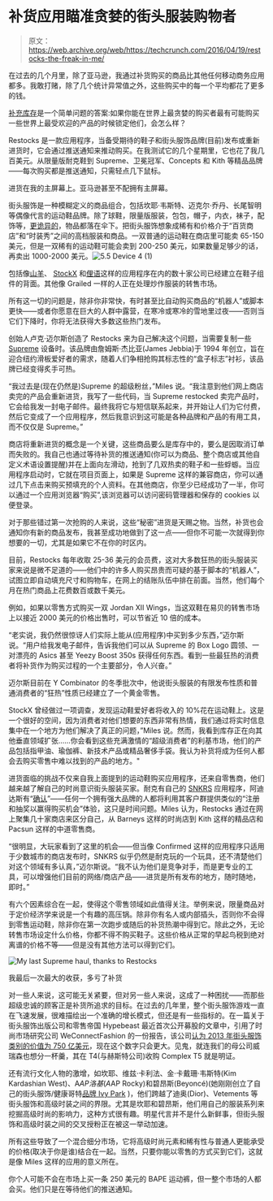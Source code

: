 # 补货应用瞄准贪婪的街头服装购物者

> 原文：<https://web.archive.org/web/https://techcrunch.com/2016/04/19/restocks-the-freak-in-me/>

在过去的几个月里，除了亚马逊，我通过补货购买的商品比其他任何移动商务应用都多。我敢打赌，除了几个统计异常值之外，这些购买中的每一个平均都花了更多的钱。

[补充库存](https://web.archive.org/web/20230304021211/https://www.restocks.io/)是一个简单问题的答案:如果你能在世界上最贪婪的购买者最有可能购买一些世界上最受欢迎的产品的时候锁定他们，会怎么样？

Restocks 是一款应用程序，当备受期待的鞋子和街头服饰品牌(目前)发布或重新进货时，它会通过推送通知来推动购买。在我测试它的几个星期里，它也花了我几百美元。从限量版耐克鞋到 Supreme、卫冕冠军、Concepts 和 Kith 等精品品牌——每次购买都是推送通知，只需轻点几下鼠标。

进货在我的主屏幕上。亚马逊甚至不配拥有主屏幕。

街头服饰是一种模糊定义的商品组合，包括坎耶·韦斯特、迈克尔·乔丹、长尾智明等偶像代言的运动鞋品牌。除了球鞋，限量版服装，包包，帽子，内衣，袜子，配饰等，[更诡异的](https://web.archive.org/web/20230304021211/http://www.supremenewyork.com/shop/accessories/iu4ht7ng0/v4pgzaj03)，物品都落在伞下。把街头服饰想象成稀有和价格介于“百货商店”和“时装秀”之间的高档服装和商品。一双普通的运动鞋在商店里可能卖 65-150 美元，但是一双稀有的运动鞋可能会卖到 200-250 美元，如果数量足够少的话，再卖出 1000-2000 美元。![5.5 Device 4 (1)](img/4334f58229092cb8575f8a59eb03341d.png)

包括像[山羊](https://web.archive.org/web/20230304021211/https://techcrunch.com/2015/08/28/goat-lets-you-cop-kicks-without-getting-jacked/)、 [StockX](https://web.archive.org/web/20230304021211/https://techcrunch.com/2016/02/08/dan-gilbert-and-campless-founder-launch-a-marketplace-for-sneakers/) 和[俚语](https://web.archive.org/web/20230304021211/https://www.slangthis.com/)这样的应用程序在内的数十家公司已经建立在鞋子组件的背面。其他像 Grailed 一样的人正在处理炒作服装的转售市场。

所有这一切的问题是，除非你非常快，有时甚至比自动购买商品的“机器人”或脚本更快——或者你愿意在巨大的人群中露营，在寒冷或寒冷的雪地里过夜——否则当它们下降时，你将无法获得大多数这些热门发布。

创始人卢克·迈尔斯创造了 Restocks 来为自己解决这个问题，当需要复制一些 [Supreme](https://web.archive.org/web/20230304021211/http://www.supremenewyork.com/) 设备时。该品牌由詹姆斯·杰比亚(James Jebbia)于 1994 年创立，旨在迎合纽约滑板爱好者的需求，随着人们争相抢购其标志性的“盒子标志”衬衫，该品牌已经变得炙手可热。

“我过去是(现在仍然是)Supreme 的超级粉丝，”Miles 说。“我注意到他们网上商店卖完的产品会重新进货，我写了一些代码，当 Supreme restocked 卖完产品时，它会给我发一封电子邮件。最终我将它与短信联系起来，并开始让人们为它付费，然后它变成了一个应用程序，然后我意识到这可能是各种品牌和产品的有用工具，而不仅仅是 Supreme。”

商店将重新进货的概念是一个关键，这些商品要么是库存中的，要么是因取消订单而失败的。我自己也通过等待补货的推送通知(你可以为商品、整个商店或其他自定义术语设置提醒)并在上面向左滑动，抢到了几双热卖的鞋子和一些蜉蝣。当应用程序启动时，它就在项目页面上，如果是 Supreme 这样的兼容商店，你可以通过几下点击来购买预填充的个人资料。在其他商店，你至少已经成功了一半，你可以通过一个应用浏览器“购买”,该浏览器可以访问密码管理器和保存的 cookies 以便登录。

对于那些错过第一次抢购的人来说，这些“秘密”进货是天赐之物。当然，补货也会通知你有新的商品发布，我甚至成功地做到了这一点——但你不可能一次就得到你想要的一切，尤其是如果它不在你的时区内。

目前，Restocks 每年收取 25-36 美元的会员费，这对大多数狂热的街头服装买家来说是微不足道的——他们中的许多人购买昂贵而可疑的基于脚本的“机器人”，试图立即自动填充尺寸和购物车，在网上的结账队伍中排在前面。当然，他们每个月在热门商品上花费数百或数千美元。

例如，如果以零售方式购买一双 Jordan XII Wings，当这双鞋在易贝的转售市场上以接近 2000 美元的价格出售时，可以节省近 10 倍的成本。

“老实说，我仍然很惊讶人们实际上能从(应用程序)中买到多少东西，”迈尔斯说。“用户给我发电子邮件，告诉我他们可以从 Supreme 的 Box Logo 圆领、一对漂亮的 Asics 甚至 Yeezy Boost 350s 获得任何东西。看到一些最狂热的消费者将补货作为购买过程的一个主要部分，令人兴奋。”

迈尔斯目前在 Y Combinator 的冬季批次中，他说街头服装的有限发布性质和普通消费者的“狂热”性质已经建立了一个黄金零售。

StockX 曾经做过一项调查，发现运动鞋爱好者将收入的 10%花在运动鞋上。这是一个很好的空间，因为消费者对他们想要的东西非常有热情，我们通过将实时信息集中在一个地方为他们解决了真正的问题，”Miles 说。然而，我看到库存正在向其他垂直领域扩张……你会看到这些充满激情的“超级消费者”的利基市场，他们的产品包括指甲油、瑜伽裤、新技术产品或精品奢侈手袋。我认为补货将成为任何人都会去购买零售中难以找到的产品的地方。"

进货面临的挑战不仅来自我上面提到的运动鞋购买应用程序，还来自零售商，他们越来越了解自己的时尚意识街头服装买家。耐克有自己的 [SNKRS](https://web.archive.org/web/20230304021211/https://www.nike.com/snkrs/) 应用程序，阿迪达斯有“[确认](https://web.archive.org/web/20230304021211/https://itunes.apple.com/us/app/adidas-confirmed/id958825016?mt=8)”——任何一个拥有强大品牌的人都将利用其客户群提供类似的“注册和抽奖以赢得购买机会”体验，这只是时间问题。Miles 认为，Restocks 通过在网上聚集几十家商店来区分自己，从 Barneys 这样的时尚店到 Kith 这样的精品店和 Pacsun 这样的中道零售商。

“很明显，大玩家看到了这里的机会——但当像 Confirmed 这样的应用程序只适用于少数城市的商店发布时，SNKRS 似乎仍然是耐克玩的一个玩具，还不清楚他们对这个领域有多认真，”迈尔斯说。“我不认为他们是竞争对手，而是更专业的工具，可以增强他们目前的网络/商店产品——进货是所有发布的地方，随时随地，即时。”

有六个因素综合在一起，使得这个零售领域如此值得关注。举例来说，限量商品对于定价经济学来说是一个有趣的高压锅。除非你有名人或内部插头，否则你不会得到零售运动鞋，除非你在第一次跑步或随后的补货热潮中得到它。除此之外，无论转售市场设定什么价格，你都不得不购买鞋子。这些价格从正常的早起鸟税到绝对离谱的价格不等——但是没有其他方法可以得到它们。

![My last Supreme haul, thanks to Restocks](img/984f662000c966dbbffce650e20974c0.png)

我最后一次最大的收获，多亏了补货

对一些人来说，这可能无关紧要，但对另一些人来说，这成了一种困扰——而那些超级忠诚的顾客正是补货所追求的目标。在过去的几年里，整个街头服饰游戏一直在飞速发展，很难描绘出一个准确的增长模式，但还是有一些指标的。在一篇关于街头服饰出版公司和零售帝国 Hypebeast 最近首次公开募股的文章中，引用了时尚市场研究公司 WeConnectFashion 的一份报告，该公司[认为 2013 年街头服饰类别的价值为 750 亿美元](https://web.archive.org/web/20230304021211/https://www.weconnectfashion.com/articles/usa-streetwear-market-research-report-2015)，现在这个数字只会更大。见鬼，就连我们的母公司威瑞森也想分一杯羹，其在 T4(与赫斯特公司)收购 Complex T5 就是明证。

还有流行文化人物的激增，如坎耶、维兹·卡利法、金·卡戴珊·韦斯特(Kim Kardashian West)、A$AP 洛基(A$AP Rocky)和碧昂斯(Beyoncé)(她刚刚创立了自己的街头服饰/健康哥特[品牌 Ivy Park](https://web.archive.org/web/20230304021211/http://www.ivypark.com/) )，他们跨越了迪奥(Dior)、Vetements 等街头服饰和高级时装之间的界限。尤其是坎耶和碧昂斯，他们用自己的服装系列来挖掘高级时尚的影响力，这种方式很有趣。明星代言并不是什么新鲜事，但街头服饰和高级时装之间的交叉授粉正在被这一举动加速。

所有这些导致了一个混合细分市场，它将高级时尚元素和稀有性与普通人更能承受的价格(取决于你是谁)结合在一起。当然，只要你能以零售的方式买到它们，这就是像 Miles 这样的应用的意义所在。

你个人可能不会在市场上买一条 250 美元的 BAPE 运动裤，但一整个市场的人都会买。他们只是在等待他们的推送通知。